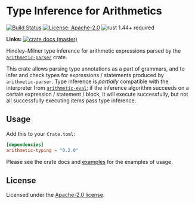 # Type Inference for Arithmetics

[![Build Status](https://github.com/slowli/arithmetic-parser/workflows/Rust/badge.svg?branch=master)](https://github.com/slowli/arithmetic-parser/actions)
[![License: Apache-2.0](https://img.shields.io/crates/l/arithmetic-eval)](https://github.com/slowli/arithmetic-parser/blob/master/LICENSE)
![rust 1.44+ required](https://img.shields.io/badge/rust-1.44+-blue.svg)

**Links:** [![crate docs (master)](https://img.shields.io/badge/master-yellow.svg?label=docs)](https://slowli.github.io/arithmetic-parser/arithmetic_typing/)

Hindley–Milner type inference for arithmetic expressions parsed
by the [`arithmetic-parser`] crate.

This crate allows parsing type annotations as a part of grammars, and to infer
and check types for expressions / statements produced by `arithmetic-parser`.
Type inference is *partially* compatible with the interpreter from [`arithmetic-eval`];
if the inference algorithm succeeds on a certain expression / statement / block,
it will execute successfully, but not all successfully executing items pass type inference.

## Usage

Add this to your `Crate.toml`:

```toml
[dependencies]
arithmetic-typing = "0.2.0"
```

Please see the crate docs and [examples](examples) for the examples of usage.

## License

Licensed under the [Apache-2.0 license](LICENSE).

[`arithmetic-parser`]: https://crates.io/crates/arithmetic-parser
[`arithmetic-eval`]: https://crates.io/crates/arithmetic-eval
